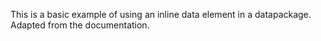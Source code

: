 This is a basic example of using an inline data element in a datapackage. Adapted from the documentation.

